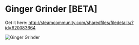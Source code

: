 # Ginger Grinder [BETA]

Get it here: http://steamcommunity.com/sharedfiles/filedetails/?id=620083664

![Ginger Grinder](http://i.imgur.com/v9IyWRa.jpg)
